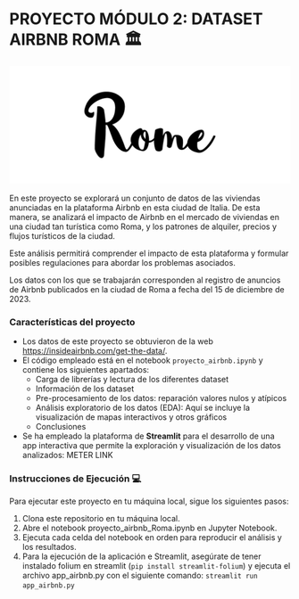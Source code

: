 # PROYECTO MÓDULO 2: DATASET AIRBNB ROMA 🏛️

![Logo](logorome.png)

En este proyecto se explorará un conjunto de datos de las viviendas anunciadas en la plataforma Airbnb en esta ciudad de Italia. De esta manera, se analizará el impacto de Airbnb en el mercado de viviendas en una ciudad tan turística como Roma, y los patrones de alquiler, precios y flujos turísticos de la ciudad.

Este análisis permitirá comprender el impacto de esta plataforma y formular posibles regulaciones para abordar los problemas asociados.

Los datos con los que se trabajarán corresponden al registro de anuncios de Airbnb publicados en la ciudad de Roma a fecha del 15 de diciembre de 2023. 

### Características del proyecto

- Los datos de este proyecto se obtuvieron de la web https://insideairbnb.com/get-the-data/.
- El código empleado está en el notebook ``proyecto_airbnb.ipynb`` y contiene los siguientes apartados:
    - Carga de librerías y lectura de los diferentes dataset
    - Información de los dataset
    - Pre-procesamiento de los datos: reparación valores nulos y atípicos
    - Análisis exploratorio de los datos (EDA): Aquí se incluye la visualización de mapas interactivos y otros gráficos
    - Conclusiones
- Se ha empleado la plataforma de **Streamlit** para el desarrollo de una app interactiva que permite la exploración y visualización de los datos analizados: METER LINK

### Instrucciones de Ejecución 💻

Para ejecutar este proyecto en tu máquina local, sigue los siguientes pasos:

1. Clona este repositorio en tu máquina local.
2. Abre el notebook proyecto_airbnb_Roma.ipynb en Jupyter Notebook.
3. Ejecuta cada celda del notebook en orden para reproducir el análisis y los resultados.
4. Para la ejecución de la aplicación e Streamlit, asegúrate de tener instalado folium en streamlit (``pip install streamlit-folium``) y ejecuta el archivo app_airbnb.py con el siguiente comando: ``streamlit run app_airbnb.py``
